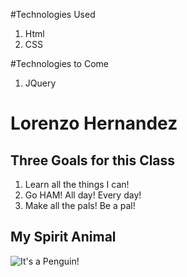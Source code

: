 #Technologies Used
1. Html
2. CSS

#Technologies to Come
1. JQuery

# Lorenzo Hernandez
## Three Goals for this Class
1. Learn all the things I can!
2. Go HAM! All day! Every day!
3. Make all the pals! Be a pal!

## My Spirit Animal
![It's a Penguin!](http://searchengineland.com/figz/wp-content/seloads/2014/08/penguin-walking-ss-1920-800x450.jpg)
